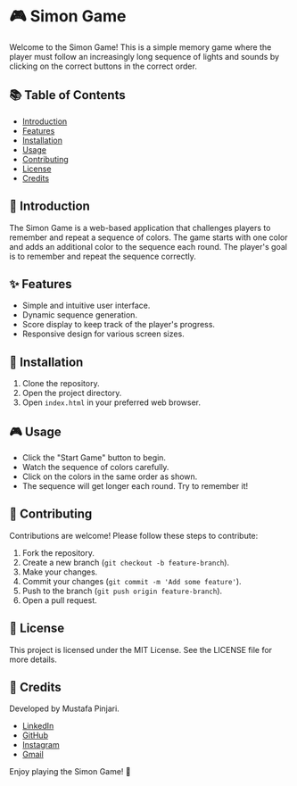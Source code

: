 # 🎮 Simon Game

Welcome to the Simon Game! This is a simple memory game where the player must follow an increasingly long sequence of lights and sounds by clicking on the correct buttons in the correct order.

## 📚 Table of Contents
- [Introduction](#introduction)
- [Features](#features)
- [Installation](#installation)
- [Usage](#usage)
- [Contributing](#contributing)
- [License](#license)
- [Credits](#credits)

## 📝 Introduction

The Simon Game is a web-based application that challenges players to remember and repeat a sequence of colors. The game starts with one color and adds an additional color to the sequence each round. The player's goal is to remember and repeat the sequence correctly.

## ✨ Features

- Simple and intuitive user interface.
- Dynamic sequence generation.
- Score display to keep track of the player's progress.
- Responsive design for various screen sizes.

## 🚀 Installation

1. Clone the repository.
2. Open the project directory.
3. Open `index.html` in your preferred web browser.

## 🎮 Usage

- Click the "Start Game" button to begin.
- Watch the sequence of colors carefully.
- Click on the colors in the same order as shown.
- The sequence will get longer each round. Try to remember it!

## 🤝 Contributing

Contributions are welcome! Please follow these steps to contribute:

1. Fork the repository.
2. Create a new branch (`git checkout -b feature-branch`).
3. Make your changes.
4. Commit your changes (`git commit -m 'Add some feature'`).
5. Push to the branch (`git push origin feature-branch`).
6. Open a pull request.

## 📄 License

This project is licensed under the MIT License. See the LICENSE file for more details.

## 👏 Credits

Developed by Mustafa Pinjari.

- [LinkedIn](https://www.linkedin.com/in/mustafa-pinjari-287625256/)
- [GitHub](https://github.com/MustafaPinjari)
- [Instagram](https://www.instagram.com/its_ur_musuuu)
- [Gmail](mailto:unlessuser99@gmail.com)

Enjoy playing the Simon Game! 🎉
